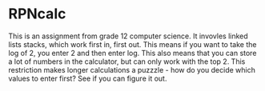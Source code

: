 RPNcalc
=======
This is an assignment from grade 12 computer science.
It invovles linked lists stacks, which work first in, first out.
This means if you want to take the log of 2, you enter 2 and then enter log.
This also means that you can store a lot of numbers in the calculator, but can only work with the top 2.
This restriction makes longer calculations a puzzzle - how do you decide which values to enter first? 
See if you can figure it out.
